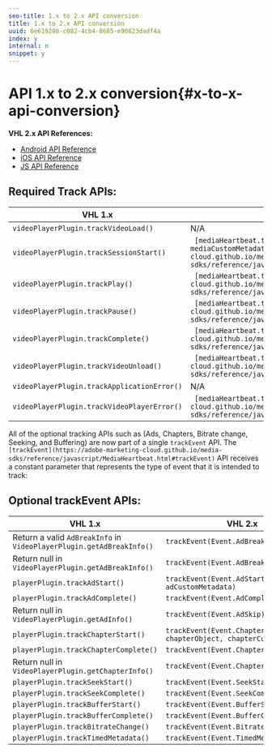 ```yaml
---
seo-title: 1.x to 2.x API conversion
title: 1.x to 2.x API conversion
uuid: 6e619288-c082-4cb4-8685-e90823dadf4a
index: y
internal: n
snippet: y
---
```


# API 1.x to 2.x conversion{#x-to-x-api-conversion}

**VHL 2.x API References:**

* [Android API Reference](https://adobe-marketing-cloud.github.io/media-sdks/reference/android/index.html)
* [iOS API Reference](https://adobe-marketing-cloud.github.io/media-sdks/reference/ios/index.html)
* [JS API Reference](https://adobe-marketing-cloud.github.io/media-sdks/reference/javascript/index.html)

## Required Track APIs:

|  VHL 1.x | VHL 2.x |
|---|---|
| `videoPlayerPlugin.trackVideoLoad()` | N/A |
| `videoPlayerPlugin.trackSessionStart()` | ` [mediaHeartbeat.trackSessionStart(mediaObject, mediaCustomMetadata)](https://adobe-marketing-cloud.github.io/media-sdks/reference/javascript/MediaHeartbeat.html#trackSessionStart)` |
| `videoPlayerPlugin.trackPlay()` | ` [mediaHeartbeat.trackPlay()](https://adobe-marketing-cloud.github.io/media-sdks/reference/javascript/MediaHeartbeat.html#trackPlay)` |
| `videoPlayerPlugin.trackPause()` | ` [mediaHeartbeat.trackPause()](https://adobe-marketing-cloud.github.io/media-sdks/reference/javascript/MediaHeartbeat.html#trackPause)` |
| `videoPlayerPlugin.trackComplete()` | ` [mediaHeartbeat.trackComplete()](https://adobe-marketing-cloud.github.io/media-sdks/reference/javascript/MediaHeartbeat.html#trackComplete)` |
| `videoPlayerPlugin.trackVideoUnload()` | ` [mediaHeartbeat.trackSessionEnd()](https://adobe-marketing-cloud.github.io/media-sdks/reference/javascript/MediaHeartbeat.html#trackSessionEnd)` |
| `videoPlayerPlugin.trackApplicationError()` | N/A |
| `videoPlayerPlugin.trackVideoPlayerError()` | ` [mediaHeartbeat.trackError()](https://adobe-marketing-cloud.github.io/media-sdks/reference/javascript/MediaHeartbeat.html#trackError)` |

All of the optional tracking APIs such as (Ads, Chapters, Bitrate change, Seeking, and Buffering) are now part of a single `trackEvent` API. The ` [trackEvent](https://adobe-marketing-cloud.github.io/media-sdks/reference/javascript/MediaHeartbeat.html#trackEvent)` API receives a constant parameter that represents the type of event that it is intended to track:

## Optional trackEvent APIs:

|  VHL 1.x | VHL 2.x |
|---|---|
| Return a valid `AdBreakInfo` in `VideoPlayerPlugin.getAdBreakInfo()` | `trackEvent(Event.AdBreakStart)` |
| Return null in `VideoPlayerPlugin.getAdBreakInfo()` | `trackEvent(Event.AdBreakComplete)` |
| `playerPlugin.trackAdStart()` | `trackEvent(Event.AdStart, adObject, adCustomMetadata)` |
| `playerPlugin.trackAdComplete()` | `trackEvent(Event.AdComplete)` |
| Return null in `VideoPlayerPlugin.getAdInfo()` | `trackEvent(Event.AdSkip)` |
| `playerPlugin.trackChapterStart()` | `trackEvent(Event.ChapterStart, chapterObject, chapterCustomMetadata)` |
| `playerPlugin.trackChapterComplete()` | `trackEvent(Event.ChapterComplete)` |
| Return null in `VideoPlayerPlugin.getChapterInfo()` | `trackEvent(Event.ChapterSkip)` |
| `playerPlugin.trackSeekStart()` | `trackEvent(Event.SeekStart)` |
| `playerPlugin.trackSeekComplete()` | `trackEvent(Event.SeekComplete)` |
| `playerPlugin.trackBufferStart()` | `trackEvent(Event.BufferStart)` |
| `playerPlugin.trackBufferComplete()` | `trackEvent(Event.BufferComplete)` |
| `playerPlugin.trackBitrateChange()` | `trackEvent(Event.BitrateChange)` |
| `playerPlugin.trackTimedMetadata()` | `trackEvent(Event.TimedMetadataUpdate)` |

